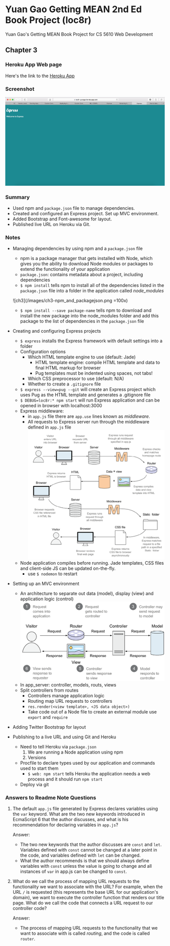 # Yuan Gao Getting MEAN 2nd Ed Book Project (loc8r)
Yuan Gao's Getting MEAN Book Project for CS 5610 Web Development

## Chapter 3
### Heroku App Web page
Here's the link to the [Heroku App](https://loc8r-yuangao.herokuapp.com)

### Screenshot
![ch3](/images/ch3-screenshot.png)

### Summary
* Used npm and ```package.json``` file to manage dependencies.
* Created and configured an Express project. Set up MVC environment.
* Added Bootstrap and Font-awesome for layout.
* Published live URL on Heroku via Git.

### Notes
* Managing dependencies by using npm and a ```package.json``` file
  - npm is a package manager that gets installed with Node, which gives you the ability to download Node modules or packages to extend the functionality of your application
  - ```package.json```: contains metadata about a project, including dependencies
  - ```$ npm install``` tells npm to install all of the dependencies listed in the ```package.json``` file into a folder in the application called *node_modules*

  ![ch3](/images/ch3-npm_and_packagejson.png =100x)
  - ```$ npm install --save package-name``` tells npm to download and install the new package into the node_modules folder and add this package to the list of dependencies in the ```package.json``` file
* Creating and configuring Express projects
  - ```$ express``` installs the Express framework with default settings into a folder
  - Configuration options
    - Which HTML template engine to use (default: Jade)
      - HTML template engine: compile HTML template and data to final HTML markup for browser
      - Pug templates must be indented using spaces, not tabs!
    - Which CSS preprocessor to use (default: N/A)
    - Whether to create a ```.gitignore``` file
  - ```$ express --view=pug --git``` will create an Express project which uses Pug as the HTML template and generates a .gitignore file
  - ```$ DEBUG=loc8r:* npm start``` will run Express application and can be opened in browser with localhost:3000
  - Express middleware:
    - in ```app.js``` file there are ```app.use``` lines known as *middleware*.
    - All requests to Express server run through the middleware defined in ```app.js``` file
    ![ch3](/images/ch3-Express_process.png)
  - Node application compiles before running. Jade templates, CSS files and client-side JS can be updated on-the-fly.
    - use ```$ nodemon``` to restart
* Setting up an MVC environment
  - An architecture to separate out data (model), display (view) and application logic (control)
  ![ch3](/images/ch3-MVC.png)
  - In app_server: controller, models, routs, views
  - Split controllers from routes
    - Controllers manage application logic
    - Routing map URL requests to controllers
    - ```res.render(<view template>, <JS data object>)```
    - Take code out of a Node file to create an external module use ```export``` and ```require```
* Adding Twitter Bootstrap for layout
* Publishing to a live URL and using Git and Heroku
  - Need to tell Heroku via ```package.json```
    1. We are running a Node application using npm
    2. Versions
  - Procfile to declare types used by our application and commands used to start them
    - ```$ web: npm start``` tells Heroku the application needs a web process and it should run ```npm start```
  - Deploy via git

### Answers to Readme Note Questions
1. The default ```app.js``` file generated by Express declares variables using the ```var``` keyword. What are the two new keywords introduced in EcmaScript 6 that the author discusses, and what is his recommendation for declaring variables in ```app.js```?

    Answer:
    - The two new keywords that the author discusses are ```const``` and ```let```. Variables defined with ```const``` cannot be changed at a later point in the code, and variables defined with ```let``` can be changed.
    - What the author recommends is that we should always define variables with ```const``` unless the value is going to change and all instances of ```var``` in app.js can be changed to ```const```.

2. What do we call the process of mapping URL requests to the functionality we want to associate with the URL? For example, when the URL ```/``` is requested (this represents the base URL for our application's domain), we want to execute the controller function that renders our title page. What do we call the code that connects a URL request to our controller code?

    Answer:
    - The process of mapping URL requests to the functionality that we want to associate with is called *routing*, and the code is called ```router```.
